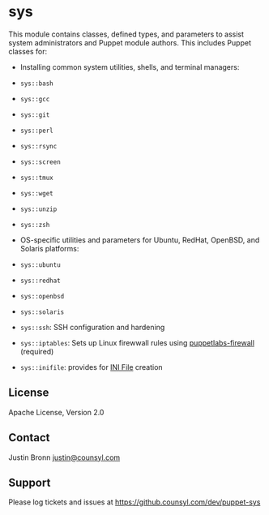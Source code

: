 sys
===

This module contains classes, defined types, and parameters to assist system administrators and Puppet module authors.  This includes Puppet classes for:

* Installing common system utilities, shells, and terminal managers:
 * `sys::bash`
 * `sys::gcc`
 * `sys::git`
 * `sys::perl`
 * `sys::rsync`
 * `sys::screen`
 * `sys::tmux`
 * `sys::wget`
 * `sys::unzip`
 * `sys::zsh`

* OS-specific utilities and parameters for Ubuntu, RedHat, OpenBSD, and Solaris platforms:
 * `sys::ubuntu`
 * `sys::redhat`
 * `sys::openbsd`
 * `sys::solaris`

* `sys::ssh`: SSH configuration and hardening

* `sys::iptables`: Sets up Linux firewwall rules using [puppetlabs-firewall](http://forge.puppetlabs.com/puppetlabs/firewall) (required)

* `sys::inifile`: provides for [INI File](http://en.wikipedia.org/wiki/INI_file) creation

License
-------

Apache License, Version 2.0

Contact
-------

Justin Bronn <justin@counsyl.com>

Support
-------

Please log tickets and issues at https://github.counsyl.com/dev/puppet-sys
